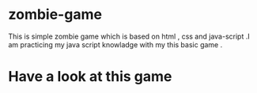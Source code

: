 # zombie-game 

This is simple zombie game which is based on html , css and java-script .I am practicing my java script knowladge with my this basic game .

# Have a look at this game
